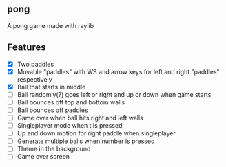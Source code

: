 pong
----

A pong game made with raylib

Features
--------

- [x] Two paddles
- [x] Movable "paddles" with WS and arrow keys for left and right "paddles" respectively
- [x] Ball that starts in middle
- [ ] Ball randomly(?) goes left or right and up or down when game starts
- [ ] Ball bounces off top and bottom walls
- [ ] Ball bounces off paddles
- [ ] Game over when ball hits right and left walls
- [ ] Singleplayer mode when t is pressed
- [ ] Up and down motion for right paddle when singleplayer
- [ ] Generate multiple balls when number is pressed
- [ ] Theme in the background
- [ ] Game over screen
